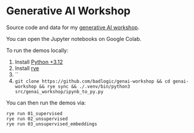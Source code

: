 # Generative AI Workshop

Source code and data for my [generative AI workshop](https://docs.google.com/presentation/d/1GkPuw1YxnnT3aevzjf3XTDNQQy8nN6dV7N3bn8Wg3k4/edit?usp=sharing).

You can open the Jupyter notebooks on Google Colab.

To run the demos locally:

1. Install [Python +3.12](https://www.python.org/downloads/)
1. Install [rye](https://rye-up.com/)
1. ``
1. `git clone https://github.com/badlogic/genai-workshop && cd genai-workshop && rye sync && ./.venv/bin/python3 src/genai_workshop/ipynb_to_py.py`

You can then run the demos via:

```
rye run 01_supervised
rye run 02_unsupervised
rye run 03_unsupervised_embeddings
```
